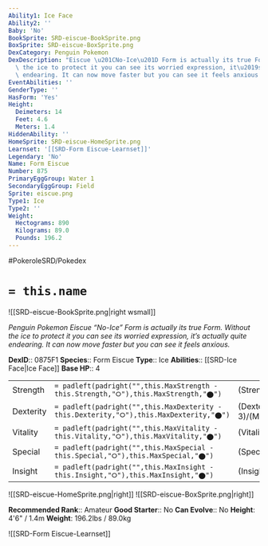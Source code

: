 ```yaml
---
Ability1: Ice Face
Ability2: ''
Baby: 'No'
BookSprite: SRD-eiscue-BookSprite.png
BoxSprite: SRD-eiscue-BoxSprite.png
DexCategory: Penguin Pokemon
DexDescription: "Eiscue \u201CNo-Ice\u201D Form is actually its true Form. Without\
  \ the ice to protect it you can see its worried expression, it\u2019s actually quite\
  \ endearing. It can now move faster but you can see it feels anxious."
EventAbilities: ''
GenderType: ''
HasForm: 'Yes'
Height:
  Deimeters: 14
  Feet: 4.6
  Meters: 1.4
HiddenAbility: ''
HomeSprite: SRD-eiscue-HomeSprite.png
Learnset: '[[SRD-Form Eiscue-Learnset]]'
Legendary: 'No'
Name: Form Eiscue
Number: 875
PrimaryEggGroup: Water 1
SecondaryEggGroup: Field
Sprite: eiscue.png
Type1: Ice
Type2: ''
Weight:
  Hectograms: 890
  Kilograms: 89.0
  Pounds: 196.2
---
```


#PokeroleSRD/Pokedex

# `= this.name`

![[SRD-eiscue-BookSprite.png|right wsmall]]

*Penguin Pokemon*
*Eiscue “No-Ice” Form is actually its true Form. Without the ice to protect it you can see its worried expression, it’s actually quite endearing. It can now move faster but you can see it feels anxious.*

**DexID**:: 0875F1
**Species**:: Form Eiscue
**Type**:: Ice
**Abilities**:: [[SRD-Ice Face|Ice Face]]
**Base HP**:: 4

|           |                                                                                        |                                          |
| --------- | -------------------------------------------------------------------------------------- | ---------------------------------------- |
| Strength  | `= padleft(padright("",this.MaxStrength - this.Strength,"⭘"),this.MaxStrength,"⬤")`    | (Strength::2)/(MaxStrength::5)   |
| Dexterity | `= padleft(padright("",this.MaxDexterity - this.Dexterity,"⭘"),this.MaxDexterity,"⬤")` | (Dexterity:: 3)/(MaxDexterity::7) |
| Vitality  | `= padleft(padright("",this.MaxVitality - this.Vitality,"⭘"),this.MaxVitality,"⬤")`    | (Vitality::2)/(MaxVitality::5)   |
| Special   | `= padleft(padright("",this.MaxSpecial - this.Special,"⭘"),this.MaxSpecial,"⬤")`       | (Special::2)/(MaxSpecial::4)     |
| Insight   | `= padleft(padright("",this.MaxInsight - this.Insight,"⭘"),this.MaxInsight,"⬤")`       | (Insight::2)/(MaxInsight::4)     |

![[SRD-eiscue-HomeSprite.png|right]]
![[SRD-eiscue-BoxSprite.png|right]]

**Recommended Rank**:: Amateur
**Good Starter**:: No
**Can Evolve**:: No
**Height**: 4'6" / 1.4m
**Weight**: 196.2lbs / 89.0kg

![[SRD-Form Eiscue-Learnset]]